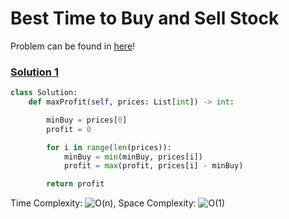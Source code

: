 # Best Time to Buy and Sell Stock

Problem can be found in [here](https://leetcode.com/problems/best-time-to-buy-and-sell-stock/)!

### [Solution 1](/Array/121-BestTimetoBuyandSellStock/solution.py)

```python
class Solution:
    def maxProfit(self, prices: List[int]) -> int:

        minBuy = prices[0]
        profit = 0

        for i in range(len(prices)):
            minBuy = min(minBuy, prices[i])
            profit = max(profit, prices[i] - minBuy)

        return profit

```

Time Complexity: ![O(n)](<https://latex.codecogs.com/svg.image?\inline&space;O(n)>), Space Complexity: ![O(1)](<https://latex.codecogs.com/svg.image?\inline&space;O(1)>)


